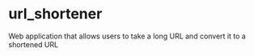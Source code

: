 # url_shortener
Web application that allows users to take a long URL and convert it to a shortened URL
